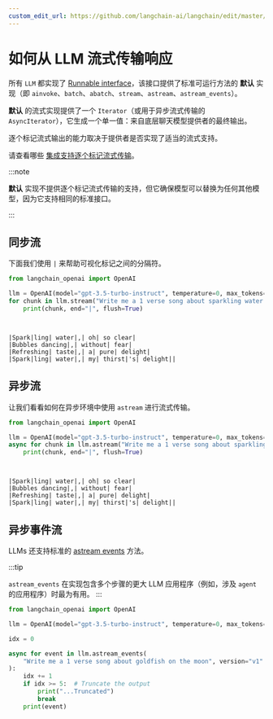 ```yaml
---
custom_edit_url: https://github.com/langchain-ai/langchain/edit/master/docs/docs/how_to/streaming_llm.ipynb
---
```


# 如何从 LLM 流式传输响应

所有 `LLM` 都实现了 [Runnable interface](https://api.python.langchain.com/en/latest/runnables/langchain_core.runnables.base.Runnable.html#langchain_core.runnables.base.Runnable)，该接口提供了标准可运行方法的 **默认** 实现（即 `ainvoke`、`batch`、`abatch`、`stream`、`astream`、`astream_events`）。

**默认** 的流式实现提供了一个 `Iterator`（或用于异步流式传输的 `AsyncIterator`），它生成一个单一值：来自底层聊天模型提供者的最终输出。

逐个标记流式输出的能力取决于提供者是否实现了适当的流式支持。

请查看哪些 [集成支持逐个标记流式传输](/docs/integrations/llms/)。

:::note

**默认** 实现不提供逐个标记流式传输的支持，但它确保模型可以替换为任何其他模型，因为它支持相同的标准接口。

:::

## 同步流

下面我们使用 `|` 来帮助可视化标记之间的分隔符。

```python
from langchain_openai import OpenAI

llm = OpenAI(model="gpt-3.5-turbo-instruct", temperature=0, max_tokens=512)
for chunk in llm.stream("Write me a 1 verse song about sparkling water."):
    print(chunk, end="|", flush=True)
```
```output


|Spark|ling| water|,| oh| so clear|
|Bubbles dancing|,| without| fear|
|Refreshing| taste|,| a| pure| delight|
|Spark|ling| water|,| my| thirst|'s| delight||
```

## 异步流

让我们看看如何在异步环境中使用 `astream` 进行流式传输。


```python
from langchain_openai import OpenAI

llm = OpenAI(model="gpt-3.5-turbo-instruct", temperature=0, max_tokens=512)
async for chunk in llm.astream("Write me a 1 verse song about sparkling water."):
    print(chunk, end="|", flush=True)
```
```output


|Spark|ling| water|,| oh| so clear|
|Bubbles dancing|,| without| fear|
|Refreshing| taste|,| a| pure| delight|
|Spark|ling| water|,| my| thirst|'s| delight||
```

## 异步事件流

LLMs 还支持标准的 [astream events](https://api.python.langchain.com/en/latest/runnables/langchain_core.runnables.base.Runnable.html#langchain_core.runnables.base.Runnable.astream_events) 方法。

:::tip

`astream_events` 在实现包含多个步骤的更大 LLM 应用程序（例如，涉及 `agent` 的应用程序）时最为有用。
:::

```python
from langchain_openai import OpenAI

llm = OpenAI(model="gpt-3.5-turbo-instruct", temperature=0, max_tokens=512)

idx = 0

async for event in llm.astream_events(
    "Write me a 1 verse song about goldfish on the moon", version="v1"
):
    idx += 1
    if idx >= 5:  # Truncate the output
        print("...Truncated")
        break
    print(event)
```